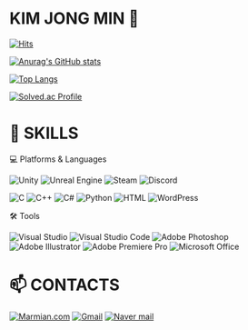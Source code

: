 <!--
**Marmian/Marmian** is a ✨ _special_ ✨ repository because its `README.md` (this file) appears on your GitHub profile.

Here are some ideas to get you started:

- 🔭 I’m currently working on ...
- 🌱 I’m currently learning ...
- 👯 I’m looking to collaborate on ...
- 🤔 I’m looking for help with ...
- 💬 Ask me about ...
- 📫 How to reach me: ...
- 😄 Pronouns: ...
- ⚡ Fun fact: ...
-->

# KIM JONG MIN 👻
[![Hits](https://hits.seeyoufarm.com/api/count/incr/badge.svg?url=https%3A%2F%2Fgithub.com%2FMarmian&count_bg=%233DA37A&title_bg=%23273849&title=hits&edge_flat=false)](https://hits.seeyoufarm.com)

[![Anurag's GitHub stats](https://github-readme-stats.vercel.app/api?username=Marmian&show_icons=true&theme=vue-dark)](https://github.com/anuraghazra/github-readme-stats)

[![Top Langs](https://github-readme-stats.vercel.app/api/top-langs/?username=Marmian&layout=compact&theme=vue-dark)](https://github.com/anuraghazra/github-readme-stats)

[![Solved.ac Profile](http://mazassumnida.wtf/api/v2/generate_badge?boj=min4369)](https://solved.ac/min4369/)

# 💪 SKILLS
💻 Platforms & Languages

![Unity](https://img.shields.io/badge/Unity-FFFFFF.svg?style=for-the-badge&logo=Unity&logoColor=black)
![Unreal Engine](https://img.shields.io/badge/Unreal%20Engine-0E1128.svg?style=for-the-badge&logo=Unreal%20Engine&logoColor=white)
![Steam](https://img.shields.io/badge/Steam-000000.svg?style=for-the-badge&logo=Steam&logoColor=white)
![Discord](https://img.shields.io/badge/Discord-5865F2.svg?style=for-the-badge&logo=Discord&logoColor=white)

![C](https://img.shields.io/badge/C-A8B9CC.svg?style=for-the-badge&logo=C&logoColor=white)
![C++](https://img.shields.io/badge/C%2B%2B-00599C.svg?style=for-the-badge&logo=C%2B%2B&logoColor=white)
![C#](https://img.shields.io/badge/C%20Sharp-239120.svg?style=for-the-badge&logo=C%20Sharp&logoColor=white)
![Python](https://img.shields.io/badge/Python-3776AB.svg?style=for-the-badge&logo=Python&logoColor=white)
![HTML](https://img.shields.io/badge/HTML5-E34F26.svg?style=for-the-badge&logo=HTML5&logoColor=white)
![WordPress](https://img.shields.io/badge/WordPress-21759B.svg?style=for-the-badge&logo=WordPress&logoColor=white)

🛠 Tools

![Visual Studio](https://img.shields.io/badge/Visual%20Studio-5C2D91.svg?style=for-the-badge&logo=Visual%20Studio&logoColor=white)
![Visual Studio Code](https://img.shields.io/badge/Visual%20Studio%20Code-007ACC.svg?style=for-the-badge&logo=Visual%20Studio%20Code&logoColor=white)
![Adobe Photoshop](https://img.shields.io/badge/Adobe%20Photoshop-31A8FF.svg?style=for-the-badge&logo=Adobe%20Photoshop&logoColor=white)
![Adobe Illustrator](https://img.shields.io/badge/Adobe%20Illustrator-FF9A00.svg?style=for-the-badge&logo=Adobe%20Illustrator&logoColor=white)
![Adobe Premiere Pro](https://img.shields.io/badge/Adobe%20Premiere%20Pro-9999FF.svg?style=for-the-badge&logo=Adobe%20Premiere%20Pro&logoColor=white)
![Microsoft Office](https://img.shields.io/badge/Microsoft%20Office-D83B01.svg?style=for-the-badge&logo=Microsoft%20Office&logoColor=white)

# 📫 CONTACTS

[![Marmian.com](https://img.shields.io/badge/WordPress-21759B.svg?style=for-the-badge&logo=WordPress&logoColor=white)](http://marmian.com)
[![Gmail](https://img.shields.io/badge/Gmail-EA4335.svg?style=for-the-badge&logo=Gmail&logoColor=white)](mailto:jmin4369@gmail.com)
[![Naver mail](https://img.shields.io/badge/Naver-03C75A.svg?style=for-the-badge&logo=Naver&logoColor=white)](mailto:min4369@naver.com)
